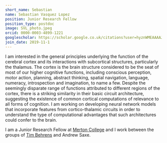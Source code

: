 ```yaml
---
short_name: Sebastian
name: Sebastian Vasquez Lopez
position: Junior Research Fellow
position_type: postdoc
image: SVL_photo.jpeg
orcid: 0000-0003-4899-1221
googlescholar: https://scholar.google.co.uk/citations?user=hyznWMEAAAAJ&hl=en
join_date: 2019-11-1
---
```


I am interested in the general principles underlying the function of the cerebral cortex and its interactions with subcortical structures, particularly the thalamus. The cortex is the brain structure considered to be the seat of most of our higher cognitive functions, including conscious perception, motor action, planning, abstract thinking, spatial navigation, language, numeracy, introspection and imagination, to name a few. Despite the seemingly disparate range of functions attributed to different regions of the cortex, there is a striking similarity in their basic circuit architecture, suggesting the existence of common cortical computations of relevance to all forms of cognition. I am working on developing neural network models that incorporate features from cortico-thalamic circuits in order to understand the type of computational advantages that such architectures could confer to the brain.

I am a Junior Research Fellow at [Merton College](https://www.merton.ox.ac.uk/people/dr-sebastian-vasquez-lopez) and I work between the groups of [Tim Behrens](https://www.ndcn.ox.ac.uk/research/computational-neuroscience-group) and Andrew Saxe.